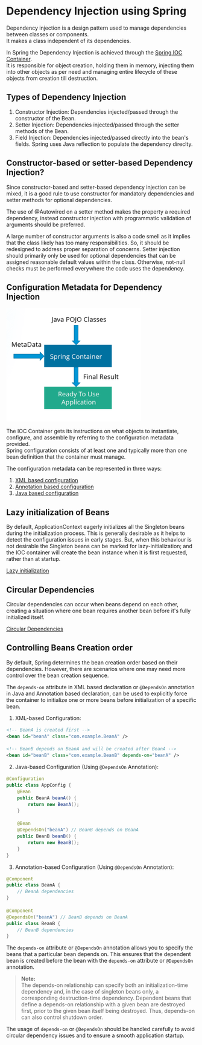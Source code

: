 # Dependency Injection using Spring 

Dependency injection is a design pattern used to manage dependencies between classes or components.<br>
It makes a class independent of its dependencies.

In Spring the Dependency Injection is achieved through the [Spring IOC Container](../beans_and_ioc_container/README.md).<br>
It is responsible for object creation, holding them in memory, injecting them into other objects as per need and managing entire
lifecycle of these objects from creation till destruction.

## Types of Dependency Injection

1. Constructor Injection: Dependencies injected/passed through the constructor of the Bean.
2. Setter Injection: Dependencies injected/passed through the setter methods of the Bean.
3. Field Injection: Dependencies injected/passed directly into the bean's fields. Spring uses Java reflection to populate the dependency direclty.

## Constructor-based or setter-based Dependency Injection?

Since constructor-based and setter-based dependency injection can be mixed, it is a good rule to use constructor for mandatory
dependencies and setter methods for optional dependencies.

The use of @Autowired on a setter method makes the property a required dependency, instead constructor injection with
programmatic validation of arguments should be preferred.

A large number of constructor arguments is also a code smell as it implies that the class likely has too many responsibilities.
So, it should be redesigned to address proper separation of concerns.
Setter injection should primarily only be used for optional dependencies that can be assigned reasonable default values within the class. Otherwise, 
not-null checks must be performed everywhere the code uses the dependency.

## Configuration Metadata for Dependency Injection

![IOC Conatainer](../../../../../../resources/images/IOCoverview.png)

The IOC Container gets its instructions on what objects to instantiate, configure, and assemble by referring to
the configuration metadata provided.\
Spring configuration consists of at least one and typically more than one bean definition that the container must manage.

The configuration metadata can be represented in three ways:
1. [XML based configuration](./xml_configuration/README.md)
2. [Annotation based configuration](./annotation_configuration/README.md)
3. [Java based configuration](./java_configuration/README.md)

## Lazy initialization of Beans

By default, ApplicationContext eagerly initializes all the Singleton beans during the initialization process. 
This is generally desirable as it helps to detect the configuration issues in early stages.
But, when this behaviour is not desirable the Singleton beans can be marked for lazy-initialization; and the IOC container 
will create the bean instance when it is first requested, rather than at startup.

[Lazy initialization](./lazy_initialization/README.md)

## Circular Dependencies

Circular dependencies can occur when beans depend on each other, creating a situation where one bean requires another bean 
before it's fully initialized itself.

[Circular Dependencies](./circular_dependencies/README.md)

## Controlling Beans Creation order

By default, Spring determines the bean creation order based on their dependencies. 
However, there are scenarios where one may need more control over the bean creation sequence.

The `depends-on` attribute in XML based declaration or `@DependsOn` annotation in Java and Annotation based declaration,
can be used to explicitly force the container to initialize one or more beans before initialization of a specific bean.

1. XML-based Configuration:
```xml
<!-- BeanA is created first -->
<bean id="beanA" class="com.example.BeanA" />

<!-- BeanB depends on BeanA and will be created after BeanA -->
<bean id="beanB" class="com.example.BeanB" depends-on="beanA" />
```

2. Java-based Configuration (Using `@DependsOn` Annotation):
```java
@Configuration
public class AppConfig {
    @Bean
    public BeanA beanA() {
        return new BeanA();
    }
    
    @Bean
    @DependsOn("beanA") // BeanB depends on BeanA
    public BeanB beanB() {
        return new BeanB();
    }
}
```

3. Annotation-based Configuration (Using `@DependsOn` Annotation):
```java
@Component
public class BeanA {
    // BeanA dependencies
}

@Component
@DependsOn("beanA") // BeanB depends on BeanA
public class BeanB {
    // BeanB dependencies
}
```

The `depends-on` attribute or `@DependsOn` annotation allows you to specify the beans that a particular bean depends on. 
This ensures that the dependent bean is created before the bean with the `depends-on` attribute or `@DependsOn` annotation.

>**Note:**<br>
>The depends-on relationship can specify both an initialization-time dependency and, in the case of singleton beans only, a corresponding destruction-time dependency. 
> Dependent beans that define a depends-on relationship with a given bean are destroyed first, prior to the given bean itself being destroyed. Thus, depends-on can also control shutdown order.

The usage of `depends-on` or `@DependsOn` should be handled carefully to avoid circular dependency issues and to ensure a smooth application startup.

